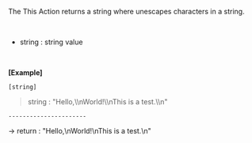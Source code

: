 The This Action returns a string where unescapes characters in a string.

<br/>

- string : string value

<br/>

**[Example]**

```
[string]
```

> string : "Hello,&#92;&#92;nWorld!&#92;&#92;nThis is a test.&#92;&#92;n"

```
----------------------
```
-> return : "Hello,&#92;nWorld!&#92;nThis is a test.&#92;n"
